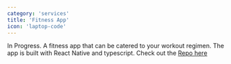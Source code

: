 ```yaml
---
category: 'services'
title: 'Fitness App'
icon: 'laptop-code'
---
```

In Progress. A fitness app that can be catered to your workout regimen. The app is built with React Native and typescript. Check out the [Repo here](https://github.com/sokradyschey/fitness-app)
